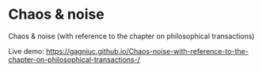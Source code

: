 # Chaos & noise
Chaos &amp; noise (with reference to the chapter on philosophical transactions)


Live demo: https://gagniuc.github.io/Chaos-noise-with-reference-to-the-chapter-on-philosophical-transactions-/
